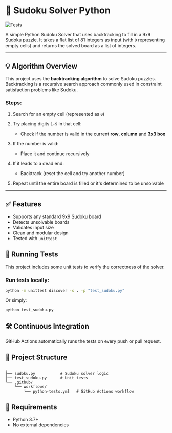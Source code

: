 # 🧩 Sudoku Solver Python
![Tests](https://github.com/Eleee28/sudoku-solver-python/actions/workflows/tests.yaml/badge.svg)

A simple Python Sudoku Solver that uses backtracking to fill in a 9x9 Sudoku puzzle. It takes a flat list of 81 integers as input (with `0` representing empty cells) and returns the solved board as a list of integers.

---

## 💡 Algorithm Overview

This project uses the **backtracking algorithm** to solve Sudoku puzzles. Backtracking is a recursive search approach commonly used in constraint satisfaction problems like Sudoku.

### Steps:

1. Search for an empty cell (represented as `0`)

2. Try placing digits `1-9` in that cell:

	- Check if the number is valid in the current **row**, **column** and **3x3 box**

3. If the number is valid:

	- Place it and continue recursively

4. If it leads to a dead end:

	- Backtrack (reset the cell and try another number)

5. Repeat until the entire board is filled or it's determined to be unsolvable

---

## ✅ Features

- Supports any standard 9x9 Sudoku board
- Detects unsolvable boards
- Validates input size
- Clean and modular design
- Tested with `unittest`

## 🧪 Running Tests

This project includes some unit tests to verify the correctness of the solver.

### Run tests locally:

~~~bash
python -m unittest discover -s . -p "test_sudoku.py"
~~~

Or simply:
~~~bash
python test_sudoku.py
~~~

## 🛠 Continuous Integration
GitHub Actions automatically runs the tests on every push or pull request.

## 📁 Project Structure
~~~
.
├── sudoku.py           # Sudoku solver logic
├── test_sudoku.py      # Unit tests
└── .github/
    └── workflows/
        └── python-tests.yml   # GitHub Actions workflow
~~~

## 📌 Requirements
- Python 3.7+
- No external dependencies
